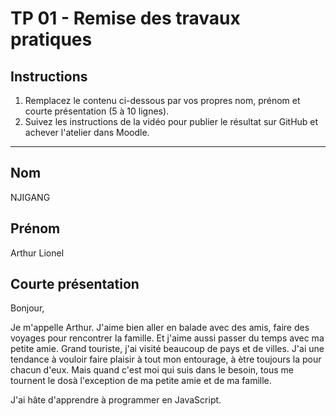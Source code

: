 # TP 01 - Remise des travaux pratiques

## Instructions

1. Remplacez le contenu ci-dessous par vos propres nom, prénom et courte présentation (5 à 10 lignes).
2. Suivez les instructions de la vidéo pour publier le résultat sur GitHub et achever l'atelier dans Moodle.

---

## Nom

NJIGANG

## Prénom

Arthur Lionel

## Courte présentation

Bonjour,

Je m'appelle Arthur.
J'aime bien aller en balade avec des amis, faire des voyages pour rencontrer la famille.
Et j'aime aussi passer du temps avec ma petite amie.
Grand touriste, j'ai visité beaucoup de pays et de villes.
J'ai une tendance à vouloir faire plaisir à tout mon entourage, à ètre toujours la pour chacun d'eux.
Mais quand c'est moi qui suis dans le besoin, tous me tournent le dosà l'exception de ma petite amie et de ma famille.

J'ai hâte d'apprendre à programmer en JavaScript.
